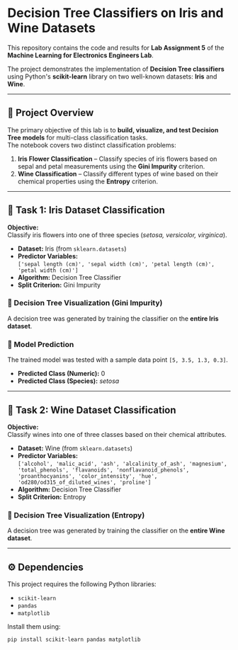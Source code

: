 # Decision Tree Classifiers on Iris and Wine Datasets

This repository contains the code and results for **Lab Assignment 5** of the  
**Machine Learning for Electronics Engineers Lab**.  

The project demonstrates the implementation of **Decision Tree classifiers** using Python's **scikit-learn** library on two well-known datasets: **Iris** and **Wine**.

---

## 📌 Project Overview
The primary objective of this lab is to **build, visualize, and test Decision Tree models** for multi-class classification tasks.  
The notebook covers two distinct classification problems:

1. **Iris Flower Classification** – Classify species of iris flowers based on sepal and petal measurements using the **Gini Impurity** criterion.  
2. **Wine Classification** – Classify different types of wine based on their chemical properties using the **Entropy** criterion.  

---

## 🌸 Task 1: Iris Dataset Classification

**Objective:**  
Classify iris flowers into one of three species (*setosa, versicolor, virginica*).

- **Dataset:** Iris (from `sklearn.datasets`)  
- **Predictor Variables:**  
  `['sepal length (cm)', 'sepal width (cm)', 'petal length (cm)', 'petal width (cm)']`  
- **Algorithm:** Decision Tree Classifier  
- **Split Criterion:** Gini Impurity  

### 🔹 Decision Tree Visualization (Gini Impurity)
A decision tree was generated by training the classifier on the **entire Iris dataset**.

### 🔹 Model Prediction
The trained model was tested with a sample data point `[5, 3.5, 1.3, 0.3]`.

- **Predicted Class (Numeric):** 0  
- **Predicted Class (Species):** *setosa*  

---

## 🍷 Task 2: Wine Dataset Classification

**Objective:**  
Classify wines into one of three classes based on their chemical attributes.

- **Dataset:** Wine (from `sklearn.datasets`)  
- **Predictor Variables:**  
  `['alcohol', 'malic_acid', 'ash', 'alcalinity_of_ash', 'magnesium', 'total_phenols', 'flavanoids', 'nonflavanoid_phenols', 'proanthocyanins', 'color_intensity', 'hue', 'od280/od315_of_diluted_wines', 'proline']`  
- **Algorithm:** Decision Tree Classifier  
- **Split Criterion:** Entropy  

### 🔹 Decision Tree Visualization (Entropy)
A decision tree was generated by training the classifier on the **entire Wine dataset**.

---

## ⚙️ Dependencies
This project requires the following Python libraries:

- `scikit-learn`  
- `pandas`  
- `matplotlib`  

Install them using:
```bash
pip install scikit-learn pandas matplotlib

